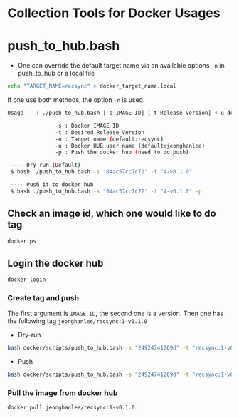 Collection Tools for Docker Usages
==

# push_to_hub.bash

* One can override the default target name via an available options `-n` in push_to_hub or a local file 
```bash
echo "TARGET_NAME=recsync" > docker_target_name.local
```
If one use both methods, the option `-n` is used. 


```bash
Usage    : ./push_to_hub.bash [-s IMAGE ID] [-t Release Version] <-u docker hub username> <t docker taget name> <-p>

               -s : Docker IMAGE ID
               -t : Desired Release Version
               -n : Target name (default:recsync)
               -u : Docker HUB user name (default:jeonghanlee)
               -p : Push the docker hub (need to do push) 

 ---- Dry run (Default)
 $ bash ./push_to_hub.bash -s "04ac57cc7c72" -t "4-v0.1.0" 

 ---- Push it to docker hub
 $ bash ./push_to_hub.bash -s "04ac57cc7c72" -t "4-v0.1.0" -p
```


## Check an image id, which one would like to do tag

```bash
docker ps
```

## Login the docker hub

```bash
docker login
```

### Create tag and push

The first argument is `IMAGE ID`, the second one is a version. Then one has the following tag
`jeonghanlee/recsync:1-v0.1.0`

* Dry-run
```bash
bash docker/scripts/push_to_hub.bash -s "24924741269d" -t "recsync:1-v0.1.0"
```

* Push 
```bash
bash docker/scripts/push_to_hub.bash -s "24924741269d" -t "recsync:1-v0.1.0" -p
```

### Pull the image from docker hub
```bash
docker pull jeonghanlee/recsync:1-v0.1.0
```

